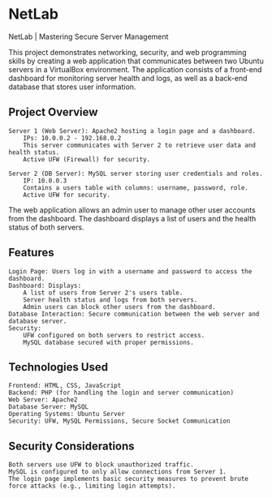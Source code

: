 # NetLab
NetLab | Mastering Secure Server Management

This project demonstrates networking, security, and web programming skills by creating a web application that communicates between two Ubuntu servers in a VirtualBox environment. The application consists of a front-end dashboard for monitoring server health and logs, as well as a back-end database that stores user information.

## Project Overview

    Server 1 (Web Server): Apache2 hosting a login page and a dashboard.
        IPs: 10.0.0.2 - 192.168.0.2
        This server communicates with Server 2 to retrieve user data and health status.
        Active UFW (Firewall) for security.

    Server 2 (DB Server): MySQL server storing user credentials and roles.
        IP: 10.0.0.3
        Contains a users table with columns: username, password, role.
        Active UFW for security.

The web application allows an admin user to manage other user accounts from the dashboard. The dashboard displays a list of users and the health status of both servers.

## Features

    Login Page: Users log in with a username and password to access the dashboard.
    Dashboard: Displays:
        A list of users from Server 2's users table.
        Server health status and logs from both servers.
        Admin users can block other users from the dashboard.
    Database Interaction: Secure communication between the web server and database server.
    Security:
        UFW configured on both servers to restrict access.
        MySQL database secured with proper permissions.

## Technologies Used

    Frontend: HTML, CSS, JavaScript
    Backend: PHP (for handling the login and server communication)
    Web Server: Apache2
    Database Server: MySQL
    Operating Systems: Ubuntu Server
    Security: UFW, MySQL Permissions, Secure Socket Communication

## Security Considerations

    Both servers use UFW to block unauthorized traffic.
    MySQL is configured to only allow connections from Server 1.
    The login page implements basic security measures to prevent brute force attacks (e.g., limiting login attempts).
